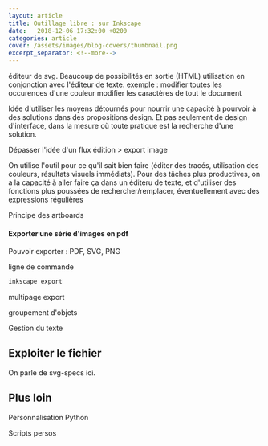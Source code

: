 ```yaml
---
layout: article
title: Outillage libre : sur Inkscape
date:   2018-12-06 17:32:00 +0200
categories: article
cover: /assets/images/blog-covers/thumbnail.png
excerpt_separator: <!--more-->
---
```

éditeur de svg. Beaucoup de possibilités en sortie (HTML)
utilisation en conjonction avec l'éditeur de texte.
exemple : modifier toutes les occurences d'une couleur
modifier les caractères de tout le document

Idée d'utiliser les moyens détournés pour nourrir une capacité à pourvoir à des solutions dans des propositions design. Et pas seulement de design d'interface, dans la mesure où toute pratique est la recherche d'une solution.

Dépasser l'idée d'un flux édition > export image

On utilise l'outil pour ce qu'il sait bien faire (éditer des tracés, utilisation des couleurs, résultats visuels immédiats). Pour des tâches plus productives, on a la capacité à aller faire ça dans un éditeru de texte, et d'utiliser des fonctions plus poussées de rechercher/remplacer, éventuellement avec des expressions régulières

Principe des artboards

#### Exporter une série d'images en pdf ####

Pouvoir exporter : PDF, SVG, PNG

ligne de commande

``` bash
inkscape export
```

multipage export

groupement d'objets

Gestion du texte

## Exploiter le fichier ##

On parle de svg-specs ici.

## Plus loin ##

Personnalisation Python

Scripts persos
